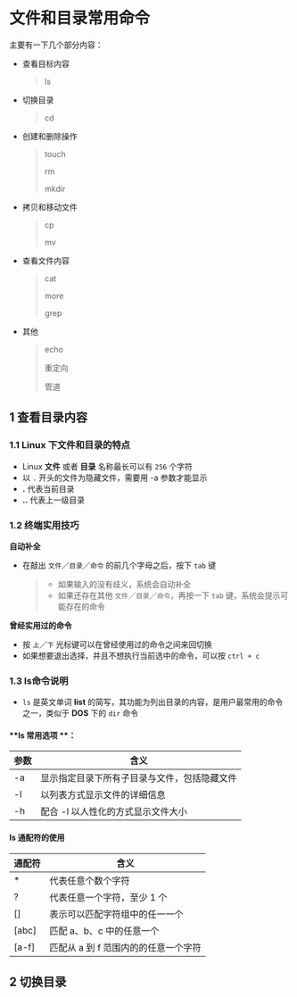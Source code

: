 # 文件和目录常用命令

主要有一下几个部分内容：

- 查看目标内容

  > ls

- 切换目录

  > cd

- 创建和删除操作

  > touch
  >
  > rm
  >
  > mkdir

- 拷贝和移动文件

  > cp
  >
  > mv

- 查看文件内容

  > cat
  >
  > more
  >
  > grep

- 其他

  > echo
  >
  > 重定向
  >
  > 管道

## 1 查看目录内容

### 1.1 Linux 下文件和目录的特点

- Linux **文件** 或者 **目录** 名称最长可以有 `256` 个字符
- 以 `.` 开头的文件为隐藏文件，需要用 -a 参数才能显示
- **.** 代表当前目录
- **..** 代表上一级目录

###  1.2 终端实用技巧

**自动补全**

- 在敲出 `文件`／`目录`／`命令` 的前几个字母之后，按下 `tab` 键 

  > - 如果输入的没有歧义，系统会自动补全
  > - 如果还存在其他 `文件`／`目录`／`命令`，再按一下 `tab` 键，系统会提示可能存在的命令

**曾经实用过的命令**

- 按 `上`／`下` 光标键可以在曾经使用过的命令之间来回切换
- 如果想要退出选择，并且不想执行当前选中的命令，可以按 `ctrl + c`

### 1.3 ls命令说明

- `ls` 是英文单词 **list** 的简写，其功能为列出目录的内容，是用户最常用的命令之一，类似于 **DOS** 下的 `dir` 命令

#### **ls 常用选项 **：

| 参数 | 含义                                         |
| ---- | -------------------------------------------- |
| -a   | 显示指定目录下所有子目录与文件，包括隐藏文件 |
| -l   | 以列表方式显示文件的详细信息                 |
| -h   | 配合 -l 以人性化的方式显示文件大小           |

#### ls 通配符的使用

| 通配符 | 含义                                 |
| ------ | ------------------------------------ |
| *      | 代表任意个数个字符                   |
| ?      | 代表任意一个字符，至少 1 个          |
| []     | 表示可以匹配字符组中的任一一个       |
| [abc]  | 匹配 a、b、c 中的任意一个            |
| [a-f]  | 匹配从 a 到 f 范围内的的任意一个字符 |

## 2 切换目录

